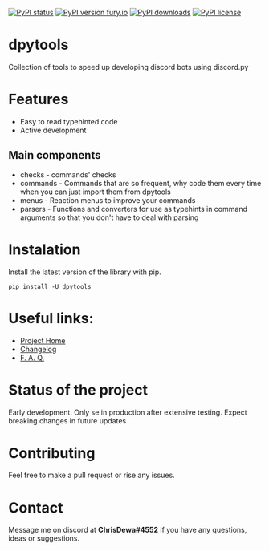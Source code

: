 
[![PyPI status](https://img.shields.io/pypi/status/dpytools.svg)](https://pypi.python.org/pypi/dpytools/)
[![PyPI version fury.io](https://badge.fury.io/py/dpytools.svg)](https://pypi.python.org/pypi/dpytools/)
[![PyPI downloads](https://img.shields.io/pypi/dm/dpytools.svg)](https://pypi.python.org/pypi/dpytools/)
[![PyPI license](https://img.shields.io/pypi/l/dpytools.svg)](https://pypi.python.org/pypi/dpytools/)


# dpytools
Collection of tools to speed up developing discord bots using discord.py

# Features
- Easy to read typehinted code
- Active development

## Main components
- checks - commands' checks
- commands - Commands that are so frequent, why code them every time when you can just import them from dpytools
- menus - Reaction menus to improve your commands
- parsers - Functions and converters for use as typehints in command arguments so that you don't have to deal with parsing 

# Instalation
Install the latest version of the library with pip.
```
pip install -U dpytools
```

# Useful links:
- [Project Home](https://github.com/chrisdewa/dpytools)
- [Changelog](https://github.com/chrisdewa/dpytools/blob/master/CHANGELOG.md)
- [F. A. Q.](https://github.com/chrisdewa/dpytools/blob/master/FAQ.md)

# Status of the project
Early development. 
Only se in production after extensive testing.
Expect breaking changes in future updates

# Contributing
Feel free to make a pull request or rise any issues.

# Contact
Message me on discord at **ChrisDewa#4552** if you have any questions, ideas or suggestions.
